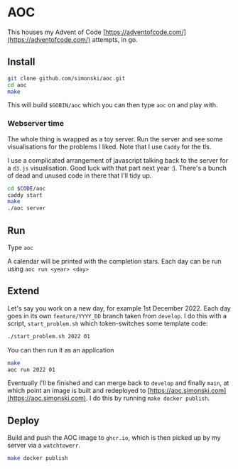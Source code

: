 # AOC

This houses my Advent of Code [https://adventofcode.com/](https://adventofcode.com/) attempts, in go.

## Install

```bash
git clone github.com/simonski/aoc.git
cd aoc
make
```

This will build `$GOBIN/aoc` which you can then type `aoc` on and play with.

### Webserver time

The whole thing is wrapped as a toy server.  Run the server and see some visualisations for the problems I liked.  Note that I use `Caddy` for the tls.

I use a complicated arrangement of javascript talking back to the server for a `d3.js` visualisation. Good luck with that part next year :).  There's a bunch of dead and unused code in there that I'll tidy up.

```bash
cd $CODE/aoc
caddy start
make
./aoc server
```



## Run

Type `aoc`

A calendar will be printed with the completion stars. Each day can be run using `aoc run <year> <day>`

## Extend

Let's say you work on a new day, for example 1st December 2022.  Each day goes in its own `feature/YYYY_DD` branch taken from `develop`.  I do this with a script, `start_problem.sh` which token-switches some template code:

```bash
./start_problem.sh 2022 01
```

You can then run it as an application

```bash
make
aoc run 2022 01
```

Eventually I'll be finished and can merge back to `develop` and finally `main`, at which point an image is built and redeployed to [https://aoc.simonski.com](https://aoc.simonski.com).  I do this by running `make docker publish`.

## Deploy

Build and push the AOC image to `ghcr.io`, which is then picked up by my server via a `watchtowerr`.

```bash
make docker publish
```